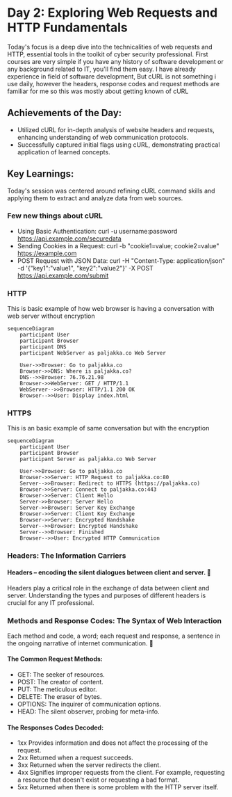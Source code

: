 # Day 2: Exploring Web Requests and HTTP Fundamentals

Today's focus is a deep dive into the technicalities of web requests and HTTP, essential tools in the toolkit of cyber security professional.
First courses are very simple if you have any history of software development or any background related to IT, you'll find them easy.
I have already experience in field of software development, But cURL is not something i use daily, however the headers, response codes and request methods are familiar for me
so this was mostly about getting known of cURL

## Achievements of the Day:

- Utilized cURL for in-depth analysis of website headers and requests, enhancing understanding of web communication protocols.
- Successfully captured initial flags using cURL, demonstrating practical application of learned concepts.

## Key Learnings:

Today's session was centered around refining cURL command skills and applying them to extract and analyze data from web sources.

### Few new things about cURL

- Using Basic Authentication: curl -u username:password https://api.example.com/securedata
- Sending Cookies in a Request: curl -b "cookie1=value; cookie2=value" https://example.com
- POST Request with JSON Data: curl -H "Content-Type: application/json" -d '{"key1":"value1", "key2":"value2"}' -X POST https://api.example.com/submit

### HTTP

This is basic example of how web browser is having a conversation with web server without encryption

```mermaid
sequenceDiagram
    participant User
    participant Browser
    participant DNS
    participant WebServer as paljakka.co Web Server

    User->>Browser: Go to paljakka.co
    Browser->>DNS: Where is paljakka.co?
    DNS-->>Browser: 76.76.21.98
    Browser->>WebServer: GET / HTTP/1.1
    WebServer-->>Browser: HTTP/1.1 200 OK
    Browser-->>User: Display index.html
```

### HTTPS

This is an basic example of same conversation but with the encryption

```mermaid
sequenceDiagram
    participant User
    participant Browser
    participant Server as paljakka.co Web Server

    User->>Browser: Go to paljakka.co
    Browser->>Server: HTTP Request to paljakka.co:80
    Server-->>Browser: Redirect to HTTPS (https://paljakka.co)
    Browser->>Server: Connect to paljakka.co:443
    Browser->>Server: Client Hello
    Server->>Browser: Server Hello
    Server->>Browser: Server Key Exchange
    Browser->>Server: Client Key Exchange
    Browser->>Server: Encrypted Handshake
    Server-->>Browser: Encrypted Handshake
    Server-->>Browser: Finished
    Browser-->>User: Encrypted HTTP Communication
```

### Headers: The Information Carriers

#### **Headers** – encoding the silent dialogues between client and server. 🤫

Headers play a critical role in the exchange of data between client and server. Understanding the types and purposes of different headers is crucial for any IT professional.

### Methods and Response Codes: The Syntax of Web Interaction

Each method and code, a word; each request and response, a sentence in the ongoing narrative of internet communication. 📖

#### The Common Request Methods:

- GET: The seeker of resources.
- POST: The creator of content.
- PUT: The meticulous editor.
- DELETE: The eraser of bytes.
- OPTIONS: The inquirer of communication options.
- HEAD: The silent observer, probing for meta-info.

#### The Responses Codes Decoded:

- 1xx Provides information and does not affect the processing of the request.
- 2xx Returned when a request succeeds.
- 3xx Returned when the server redirects the client.
- 4xx Signifies improper requests from the client. For example, requesting a resource that doesn't exist or requesting a bad format.
- 5xx Returned when there is some problem with the HTTP server itself.
